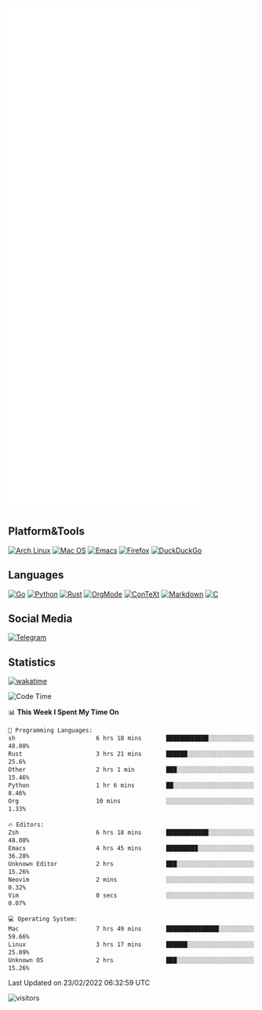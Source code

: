 ![Metrics](https://github.com/SteamedFish/SteamedFish/blob/master/github-metrics.svg)

## Platform&Tools

[![Arch Linux](https://img.shields.io/badge/ArchLinux-1793D1?logo=arch-linux&logoColor=fff&style=flat-square)](https://archlinux.org/)
[![Mac OS](https://img.shields.io/badge/MacOS-000000?style=flat-square&logo=macos&logoColor=F0F0F0)](https://www.apple.com/macos/)
[![Emacs](https://img.shields.io/badge/Emacs-%237F5AB6.svg?&style=flat-square&logo=gnu-emacs&logoColor=white)](https://www.gnu.org/software/emacs/)
[![Firefox](https://img.shields.io/badge/Firefox-FF7139?style=flat-square&logo=Firefox-Browser&logoColor=white)](https://firefox.com/)
[![DuckDuckGo](https://img.shields.io/badge/DuckDuckGo-DE5833?style=flat-square&logo=DuckDuckGo&logoColor=white)](https://duckduckgo.com/)

## Languages

[![Go](https://img.shields.io/badge/Golang-%2300ADD8.svg?style=flat-square&logo=go&logoColor=white)](https://golang.org/)
[![Python](https://img.shields.io/badge/Python-3670A0?style=flat-square&logo=python&logoColor=ffdd54)](https://www.python.org/)
[![Rust](https://img.shields.io/badge/Rust-%23000000.svg?style=flat-square&logo=rust&logoColor=white)](https://www.rust-lang.org/)
[![OrgMode](https://img.shields.io/badge/OrgMode-%23000000.svg?style=flat-square&logo=org&logoColor=white)](https://orgmode.org/)
[![ConTeXt](https://img.shields.io/badge/ConTeXt-%23008080.svg?style=flat-square&logo=latex&logoColor=white)](https://contextgarden.net/)
[![Markdown](https://img.shields.io/badge/MarkDown-%23000000.svg?style=flat-square&logo=markdown&logoColor=white)](https://daringfireball.net/projects/markdown/)
[![C](https://img.shields.io/badge/C-%2300599C.svg?style=flat-square&logo=c&logoColor=white)](https://www.iso.org/standard/74528.html)

## Social Media

[![Telegram](https://img.shields.io/badge/SteamedFish-2CA5E0?style=social&logo=telegram&logoColor=white)](https://t.me/SteamedFish)

## Statistics
[![wakatime](https://wakatime.com/badge/user/168280d6-fcf2-4b4f-ad3a-dc4612f35b38.svg)](https://wakatime.com/@168280d6-fcf2-4b4f-ad3a-dc4612f35b38)

<!--START_SECTION:waka-->
![Code Time](http://img.shields.io/badge/Code%20Time-1%2C621%20hrs%2024%20mins-blue)

📊 **This Week I Spent My Time On** 

```text
💬 Programming Languages: 
sh                       6 hrs 18 mins       ████████████░░░░░░░░░░░░░   48.08% 
Rust                     3 hrs 21 mins       ██████░░░░░░░░░░░░░░░░░░░   25.6% 
Other                    2 hrs 1 min         ███░░░░░░░░░░░░░░░░░░░░░░   15.46% 
Python                   1 hr 6 mins         ██░░░░░░░░░░░░░░░░░░░░░░░   8.46% 
Org                      10 mins             ░░░░░░░░░░░░░░░░░░░░░░░░░   1.33%

🔥 Editors: 
Zsh                      6 hrs 18 mins       ████████████░░░░░░░░░░░░░   48.08% 
Emacs                    4 hrs 45 mins       █████████░░░░░░░░░░░░░░░░   36.28% 
Unknown Editor           2 hrs               ███░░░░░░░░░░░░░░░░░░░░░░   15.26% 
Neovim                   2 mins              ░░░░░░░░░░░░░░░░░░░░░░░░░   0.32% 
Vim                      0 secs              ░░░░░░░░░░░░░░░░░░░░░░░░░   0.07%

💻 Operating System: 
Mac                      7 hrs 49 mins       ███████████████░░░░░░░░░░   59.66% 
Linux                    3 hrs 17 mins       ██████░░░░░░░░░░░░░░░░░░░   25.09% 
Unknown OS               2 hrs               ███░░░░░░░░░░░░░░░░░░░░░░   15.26%

```


 Last Updated on 23/02/2022 06:32:59 UTC
<!--END_SECTION:waka-->

![visitors](https://visitor-badge.laobi.icu/badge?page_id=SteamedFish.SteamedFish)

